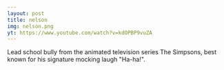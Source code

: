 ```yaml
---
layout: post
title: nelson
img: nelson.png
yt: https://www.youtube.com/watch?v=kdOPBP9vuZA
---
```

Lead school bully from the animated television series The Simpsons, best known for his signature mocking laugh "Ha-ha!".
